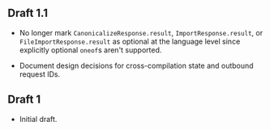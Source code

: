 ## Draft 1.1

* No longer mark `CanonicalizeResponse.result`, `ImportResponse.result`, or
  `FileImportResponse.result` as optional at the language level since explicitly
  optional `oneof`s aren't supported.

* Document design decisions for cross-compilation state and outbound request
  IDs.

## Draft 1

* Initial draft.

